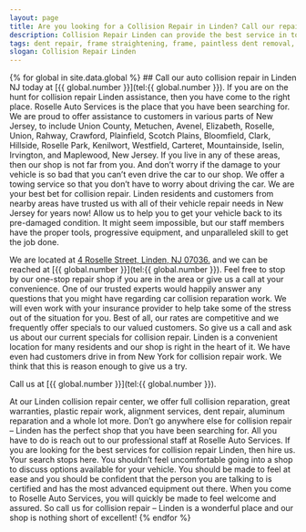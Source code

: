 ```yaml
---
layout: page
title: Are you looking for a Collision Repair in Linden? Call our repair shop located in NJ.
description: Collision Repair Linden can provide the best service in town, Call Collision Repair Linden, NJ today for your Collision Repair Linden needs.
tags: dent repair, frame straightening, frame, paintless dent removal, auto paint, painting, dent removal, auto body, repair, dent, removal, shop, linden, new jersey, nj, auto collission
slogan: Collision Repair Linden
---
```


<section>
{% for global in site.data.global %}
## Call our auto collision repair in Linden NJ today at [{{ global.number }}](tel:{{ global.number }}).
If you are on the hunt for collision repair Linden assistance, then you have come to the right place. Roselle Auto Services is the place that you have been searching for. We are proud to offer assistance to customers in various parts of New Jersey, to include Union County, Metuchen, Avenel, Elizabeth, Roselle, Union, Rahway, Crawford, Plainfield, Scotch Plains, Bloomfield, Clark, Hillside, Roselle Park, Kenilwort, Westfield, Carteret, Mountainside, Iselin, Irvington, and Maplewood, New Jersey. If you live in any of these areas, then our shop is not far from you. And don’t worry if the damage to your vehicle is so bad that you can’t even drive the car to our shop. We offer a towing service so that you don’t have to worry about driving the car. We are your best bet for collision repair. Linden residents and customers from nearby areas have trusted us with all of their vehicle repair needs in New Jersey for years now! Allow us to help you to get your vehicle back to its pre-damaged condition. It might seem impossible, but our staff members have the proper tools, progressive equipment, and unparalleled skill to get the job done.

We are located at [4 Roselle Street, Linden, NJ 07036.](https://www.google.com/maps/place/Roselle+Auto+Services+Inc+-+Linden,+NJ/@40.635433,-74.246247,17z/data=!4m7!1m4!3m3!1s0x89c3b2e1928866e5:0xe440b805db07d78e!2sRoselle+Auto+Services+Inc+-+Linden,+NJ!3b1!3m1!1s0x89c3b2e1928866e5:0xe440b805db07d78e) and we can be reached at [{{ global.number }}](tel:{{ global.number }}). Feel free to stop by our one-stop repair shop if you are in the area or give us a call at your convenience. One of our trusted experts would happily answer any questions that you might have regarding car collision reparation work. We will even work with your insurance provider to help take some of the stress out of the situation for you. Best of all, our rates are competitive and we frequently offer specials to our valued customers. So give us a call and ask us about our current specials for collision repair. Linden is a convenient location for many residents and our shop is right in the heart of it. We have even had customers drive in from New York for collision repair work. We think that this is reason enough to give us a try.


Call us at [{{ global.number }}](tel:{{ global.number }}).



At our Linden collision repair center, we offer full collision reparation, great warranties, plastic repair work, alignment services, dent repair, aluminum reparation and a whole lot more. Don’t go anywhere else for collision repair – Linden has the perfect shop that you have been searching for. All you have to do is reach out to our professional staff at Roselle Auto Services. If you are looking for the best services for collision repair Linden, then hire us. Your search stops here. You shouldn’t feel uncomfortable going into a shop to discuss options available for your vehicle. You should be made to feel at ease and you should be confident that the person you are talking to is certified and has the most advanced equipment out there. When you come to Roselle Auto Services, you will quickly be made to feel welcome and assured. So call us for collision repair – Linden is a wonderful place and our shop is nothing short of excellent!
{% endfor %}
</section>
